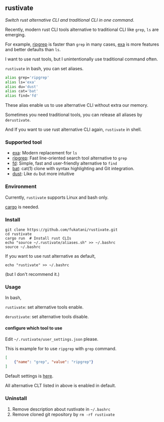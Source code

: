 ## rustivate

*Switch rust alternative CLI and traditional CLI in one command.*

Recently, modern rust CLI tools alternative to traditional CLI like `grep`, `ls` are emerging.

For example,
[ripgrep](https://github.com/BurntSushi/ripgrep) is faster than `grep` in many cases,
[exa](https://github.com/ogham/exa) is more features and better defaults than `ls`.

I want to use rust tools, but I unintentionally use traditional command often. 

`rustivate` in bash, you can set aliases.
```bash
alias grep='ripgrep'
alias ls='exa'
alias du='dust'
alias cat='bat'
alias find='fd'
```
These alias enable us to use alternative CLI without extra our memory.

Sometimes you need traditional tools, you can release all aliases by `derustivate`.

And If you want to use rust alternative CLI again, `rustivate` in shell.

### Supported tool

- [exa](https://github.com/ogham/exa): Modern replacement for `ls`
- [ripgrep](https://github.com/BurntSushi/ripgrep): Fast line-oriented search tool alternative to `grep`
- [fd](https://github.com/sharkdp/fd): Simple, fast and user-friendly alternative to `find`
- [bat](https://github.com/sharkdp/bat): cat(1) clone with syntax highlighting and Git integration.
- [dust](https://github.com/bootandy/dust): Like `du` but more intuitive

### Environment
Currently, `rustivate` supports Linux and bash only.

[cargo](https://doc.rust-lang.org/cargo/getting-started/installation.html) is needed.

### Install
```
git clone https://github.com/fukatani/rustivate.git
cd rustivate
cargo run  # Install rust CLIs
echo "source ~/.rustivate/aliases.sh" >> ~/.bashrc
source ~/.bashrc
```

If you want to use rust alternative as default,
```
echo "rustivate" >> ~/.bashrc
```
(but I don't recommend it.)

### Usage
In bash,

`rustivate`: set alternative tools enable.

`derustivate`: set alternative tools disable.

#### configure which tool to use

Edit `~/.rustivate/user_settings.json` please.

This is example for to use `ripgrep` with `grep` command.
```json
[ 
    {"name": "grep", "value": "ripgrep"}
]
```
Default settings is [here](https://github.com/fukatani/rustivate/blob/main/resources/default.json).

All alternative CLT listed in above is enabled in default.

### Uninstall
1. Remove description about rustivate in `~/.bashrc`
2. Remove cloned git repository by `rm -rf rustivate`
